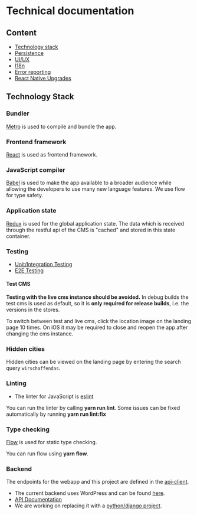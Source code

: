 # Technical documentation

## Content

* [Technology stack](#technology-stack)
* [Persistence](docs/persistence.md)
* [UI/UX](docs/ui-ux.md)
* [I18n](docs/i18n.md)
* [Error reporting](docs/error-reporting.md)
* [React Native Upgrades](docs/react-native-upgrades.md)

## Technology Stack

### Bundler

[Metro](https://facebook.github.io/metro/) is used to compile and bundle the app.

### Frontend framework

[React](https://facebook.github.io/react/) is used as frontend framework.

### JavaScript compiler

[Babel](https://babeljs.io/) is used to make the app available to a broader audience while 
allowing the developers to use many new language features. We use flow for type safety.

### Application state

[Redux](http://redux.js.org/) is used for the global application state. 
The data which is received through the restful api of the CMS is "cached" and stored in this state container.

### Testing

* [Unit/Integration Testing](docs/testing.md)
* [E2E Testing](docs/e2e-testing.md)

#### Test CMS

**Testing with the live cms instance should be avoided.**
In debug builds the test cms is used as default, so it is **only required for release builds**, i.e. the versions in the stores.

To switch between test and live cms, click the location image on the landing page 10 times.
On iOS it may be required to close and reopen the app after changing the cms instance.

### Hidden cities

Hidden cities can be viewed on the landing page by entering the search query `wirschaffendas`.

### Linting

* The linter for JavaScript is [eslint](http://eslint.org/)

You can run the linter by calling **yarn run lint**. Some issues can be fixed automatically by running **yarn run lint:fix**

### Type checking

[Flow](https://flow.org/) is used for static type checking.

You can run flow using **yarn flow**. 

### Backend

The endpoints for the webapp and this project are defined in the [api-client](https://github.com/Integreat/integreat-api-client).

* The current backend uses WordPress and can be found [here](https://github.com/Integreat/cms).
* [API Documentation](https://github.com/Integreat/cms/wiki/REST-APIv3-Documentation)
* We are working on replacing it with a [python/django project](https://github.com/Integreat/cms-django).
